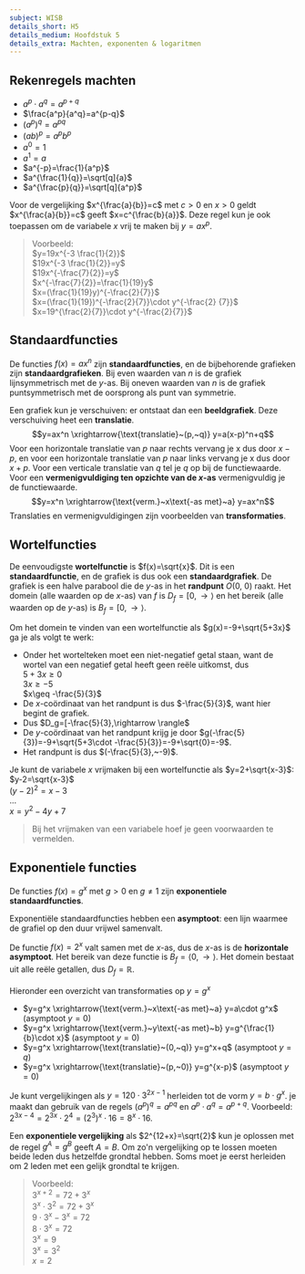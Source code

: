 ```yaml
---
subject: WISB
details_short: H5
details_medium: Hoofdstuk 5
details_extra: Machten, exponenten & logaritmen
---
```


## Rekenregels machten

- $a^p \cdot a^q=a^{p+q}$
- $\frac{a^p}{a^q}=a^{p-q}$
- $(a^p)^q=a^{pq}$
- $(ab)^p=a^pb^p$
- $a^0=1$
- $a^1=a$
- $a^{-p}=\frac{1}{a^p}$
- $a^{\frac{1}{q}}=\sqrt[q]{a}$
- $a^{\frac{p}{q}}=\sqrt[q]{a^p}$

Voor de vergelijking $x^{\frac{a}{b}}=c$ met $c>0$ en $x>0$ geldt $x^{\frac{a}{b}}=c$ geeft $x=c^{\frac{b}{a}}$.
Deze regel kun je ook toepassen om de variabele $x$ vrij te maken bij $y=ax^p$.

> Voorbeeld:  
> $y=19x^{-3 \frac{1}{2}}$  
> $19x^{-3 \frac{1}{2}}=y$  
> $19x^{-\frac{7}{2}}=y$  
> $x^{-\frac{7}{2}}=\frac{1}{19}y$  
> $x=(\frac{1}{19}y)^{-\frac{2}{7}}$  
> $x=(\frac{1}{19})^{-\frac{2}{7}}\cdot y^{-\frac{2}  {7}}$  
> $x=19^{\frac{2}{7}}\cdot y^{-\frac{2}{7}}$

## Standaardfuncties

De functies $f(x)=ax^n$ zijn **standaardfuncties**, en de bijbehorende grafieken zijn **standaardgrafieken**.
Bij even waarden van $n$ is de grafiek lijnsymmetrisch met de $y$-as. Bij oneven waarden van $n$ is de grafiek puntsymmetrisch met de oorsprong als punt van symmetrie.

Een grafiek kun je verschuiven: er ontstaat dan een **beeldgrafiek**. Deze verschuiving heet een **translatie**.
$$y=ax^n \xrightarrow{\text{translatie}~(p,~q)} y=a(x-p)^n+q$$
Voor een horizontale translatie van $p$ naar rechts vervang je x dus door $x-p$, en voor een horizontale translatie van  $p$ naar links vervang je x dus door $x+p$.
Voor een verticale translatie van $q$ tel je $q$ op bij de functiewaarde.
Voor een **vermenigvuldiging ten opzichte van de $x$-as** vermenigvuldig je de functiewaarde.
$$y=x^n \xrightarrow{\text{verm.}~x\text{-as met}~a} y=ax^n$$
Translaties en vermenigvuldigingen zijn voorbeelden van **transformaties**.

## Wortelfuncties

De eenvoudigste **wortelfunctie** is $f(x)=\sqrt{x}$. Dit is een **standaardfunctie**, en de grafiek is dus ook een **standaardgrafiek**. De grafiek is een halve parabool die de $y$-as in het **randpunt** $O(0,~0)$ raakt. Het domein (alle waarden op de $x$-as) van $f$ is $D_f=[0,\rightarrow \rangle$ en het bereik (alle waarden op de $y$-as) is $B_f=[0,\rightarrow \rangle$.

Om het domein te vinden van een wortelfunctie als $g(x)=-9+\sqrt{5+3x}$ ga je als volgt te werk:

- Onder het wortelteken moet een niet-negatief getal staan, want de wortel van een negatief getal heeft geen reële uitkomst, dus  
  $5+3x\geq 0$  
  $3x\geq -5$  
  $x\geq -\frac{5}{3}$  
- De $x$-coördinaat van het randpunt is dus $-\frac{5}{3}$, want hier begint de grafiek.
- Dus $D_g=[-\frac{5}{3},\rightarrow \rangle$
- De $y$-coördinaat van het randpunt krijg je door $g(-\frac{5}{3})=-9+\sqrt{5+3\cdot -\frac{5}{3}}=-9+\sqrt{0}=-9$.
- Het randpunt is dus $(-\frac{5}{3},~-9)$.

Je kunt de variabele $x$ vrijmaken bij een wortelfunctie als $y=2+\sqrt{x-3}$:  
$y-2=\sqrt{x-3}$  
$(y-2)^2=x-3$  
...  
$x=y^2-4y+7$

> Bij het vrijmaken van een variabele hoef je geen voorwaarden te vermelden.

## Exponentiele functies

De functies $f(x)=g^x$ met $g>0$ en $g\neq 1$ zijn **exponentiele standaardfuncties**.

Exponentiële standaardfuncties hebben een **asymptoot**: een lijn waarmee de grafiel op den duur vrijwel samenvalt.

De functie $f(x)=2^x$ valt samen met de $x$-as, dus de $x$-as is de **horizontale asymptoot**. Het bereik van deze functie is $B_f=\langle 0, \rightarrow \rangle$. Het domein bestaat uit alle reële getallen, dus $D_f=\mathbb{R}$.

Hieronder een overzicht van transformaties op $y=g^x$

- $y=g^x \xrightarrow{\text{verm.}~x\text{-as met}~a} y=a\cdot g^x$ (asymptoot $y=0$)
- $y=g^x \xrightarrow{\text{verm.}~y\text{-as met}~b} y=g^{\frac{1}{b}\cdot x}$ (asymptoot $y=0$)
- $y=g^x \xrightarrow{\text{translatie}~(0,~q)} y=g^x+q$ (asymptoot $y=q$)
- $y=g^x \xrightarrow{\text{translatie}~(p,~0)} y=g^{x-p}$ (asymptoot $y=0$)

Je kunt vergelijkingen als $y=120\cdot 3^{2x-1}$ herleiden tot de vorm $y=b\cdot g^x$. je maakt dan gebruik van de regels $(a^p)^q=a^{pq}$ en $a^p \cdot a^q=a^{p+q}$. Voorbeeld: $2^{3x-4}=2^{3x}\cdot 2^4=(2^3)^x\cdot 16=8^x\cdot 16$.

Een **exponentiele vergelijking** als $2^{12+x}=\sqrt{2}$ kun je oplossen met de regel $g^A=g^B$ geeft $A=B$. Om zo'n vergelijking op te lossen moeten beide leden dus hetzelfde grondtal hebben. Soms moet je eerst herleiden om 2 leden met een gelijk grondtal te krijgen.

> Voorbeeld:  
> $3^{x+2}=72+3^x$  
> $3^x\cdot 3^2=72+3^x$  
> $9\cdot 3^x-3^x=72$  
> $8\cdot 3^x=72$  
> $3^x=9$  
> $3^x=3^2$  
> $x=2$
